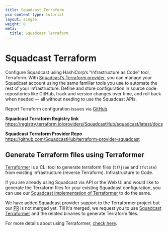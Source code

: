 ```yaml
---
title: Squadcast Terraform
pcx-content-type: tutorial
layout: single
weight: 0
meta:
  title: Squadcast Terraform
---
```


# Squadcast Terraform

Configure Squadcast using HashiCorp’s “Infrastructure as Code” tool, Terraform. With [Squadcast’s Terraform provider](https://registry.terraform.io/providers/SquadcastHub/squadcast/latest/docs), you can manage your Squadcast account using the same familiar tools you use to automate the rest of your infrastructure. Define and store configuration in source code repositories like GitHub, track and version changes over time, and roll back when needed — all without needing to use the Squadcast APIs.

Report Terraform configuration issues via [GitHub](https://github.com/SquadcastHub/terraform-provider-squadcast/issues/new).

**Squadcast Terraform Registry link**
https://registry.terraform.io/providers/SquadcastHub/squadcast/latest/docs

**Squadcast Terraform Provider Repo**  
https://github.com/SquadcastHub/terraform-provider-squadcast

## Generate Terraform files using Terraformer

[Terraformer](https://github.com/GoogleCloudPlatform/terraformer) is a CLI tool to generate terraform files (`tf`/`json` and `tfstate`) from existing infrastructure (reverse Terraform). Infrastructure to Code.

If you are already using Squadcast via API or the Web UI and would like to generate the Terraform files for your existing Squadcast configuration, you can use our [Squadcast implementation of Terraformer](https://github.com/SquadcastHub/terraformer) to do the same.

We have added Squadcast provider support to the Terraformer project but our [PR](https://github.com/GoogleCloudPlatform/terraformer/pull/1473) is not merged yet. Till it's merged, we request you to use [Squadcast Terraformer](https://github.com/SquadcastHub/terraformer) and the related binaries to generate Terraform files.

For more details about using Terraformer, [check here](./tutorial/how-to-use-terraformer/).